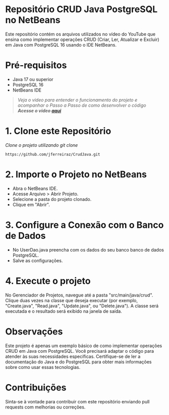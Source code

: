 
# Repositório CRUD Java PostgreSQL no NetBeans

Este repositório contém os arquivos utilizados no vídeo do YouTube que ensina como implementar operações CRUD (Criar, Ler, Atualizar e Excluir) em Java com PostgreSQL 16 usando o IDE NetBeans.<br>

# Pré-requisitos<br>
* Java 17 ou superior<br>
* PostgreSQL 16<br>
* NetBeans IDE<br>
>  _Veja o video para entender o funcionamento do projeto e acompanhar o Passo a Passo de como desenvolver o código_<br>
>  _**Acesse o video [aqui](https://youtu.be/QLfS8gS-SnQ)**_
> 
# 1. Clone este Repositório<br>

_Clone o projeto utilizando git clone_
~~~~
https://github.com/jferreiraz/CrudJava.git
~~~~

# 2. Importe o Projeto no NetBeans<br>

* Abra o NetBeans IDE.<br>
* Acesse Arquivo > Abrir Projeto.<br>
* Selecione a pasta do projeto clonado.<br>
* Clique em "Abrir".<br>

# 3. Configure a Conexão com o Banco de Dados<br>

* No UserDao.java preencha com os dados do seu banco banco de dados PostgreSQL. <br>
* Salve as configurações. <br>

# 4. Execute o projeto<br>

No Gerenciador de Projetos, navegue até a pasta "src/main/java/crud".
Clique duas vezes na classe que deseja executar (por exemplo, "Create.java", "Read.java", "Update.java", ou "Delete.java").
A classe será executada e o resultado será exibido na janela de saída.

# Observações

Este projeto é apenas um exemplo básico de como implementar operações CRUD em Java com PostgreSQL.
Você precisará adaptar o código para atender às suas necessidades específicas.
Certifique-se de ler a documentação do Java e do PostgreSQL para obter mais informações sobre como usar essas tecnologias.

# Contribuições
Sinta-se à vontade para contribuir com este repositório enviando pull requests com melhorias ou correções.
